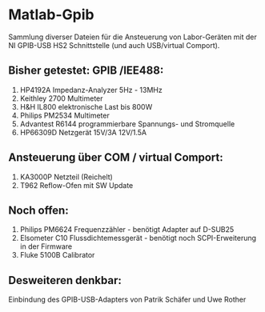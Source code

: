 # Matlab-Gpib
Sammlung diverser Dateien für die Ansteuerung von Labor-Geräten
mit der NI GPIB-USB HS2 Schnittstelle (und auch USB/virtual Comport).

Bisher getestet:
GPIB /IEE488:
----------------
1) HP4192A Impedanz-Analyzer 5Hz - 13MHz
2) Keithley 2700 Multimeter
3) H&H IL800 elektronische Last bis 800W
4) Philips PM2534 Multimeter
5) Advantest R6144 programmierbare Spannungs- und Stromquelle
6) HP66309D Netzgerät 15V/3A 12V/1.5A

Ansteuerung über COM / virtual Comport:
----------------------------------------
1) KA3000P Netzteil (Reichelt)
2) T962 Reflow-Ofen mit SW Update

Noch offen:
----------------------------------------
1) Philips PM6624 Frequenzzähler - benötigt Adapter auf D-SUB25
2) Elsometer C10 Flussdichtemessgerät - benötigt noch SCPI-Erweiterung in der Firmware
3) Fluke 5100B Calibrator

   
Desweiteren denkbar:
-----------------------------
Einbindung des GPIB-USB-Adapters von Patrik Schäfer und Uwe Rother


